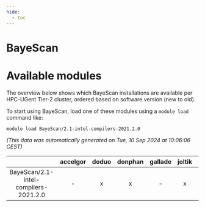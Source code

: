```yaml
---
hide:
  - toc
---
```


BayeScan
========

# Available modules


The overview below shows which BayeScan installations are available per HPC-UGent Tier-2 cluster, ordered based on software version (new to old).

To start using BayeScan, load one of these modules using a `module load` command like:

```shell
module load BayeScan/2.1-intel-compilers-2021.2.0
```

*(This data was automatically generated on Tue, 10 Sep 2024 at 10:06:06 CEST)*  

| |accelgor|doduo|donphan|gallade|joltik|shinx|skitty|
| :---: | :---: | :---: | :---: | :---: | :---: | :---: | :---: |
|BayeScan/2.1-intel-compilers-2021.2.0|-|x|x|-|x|-|x|
